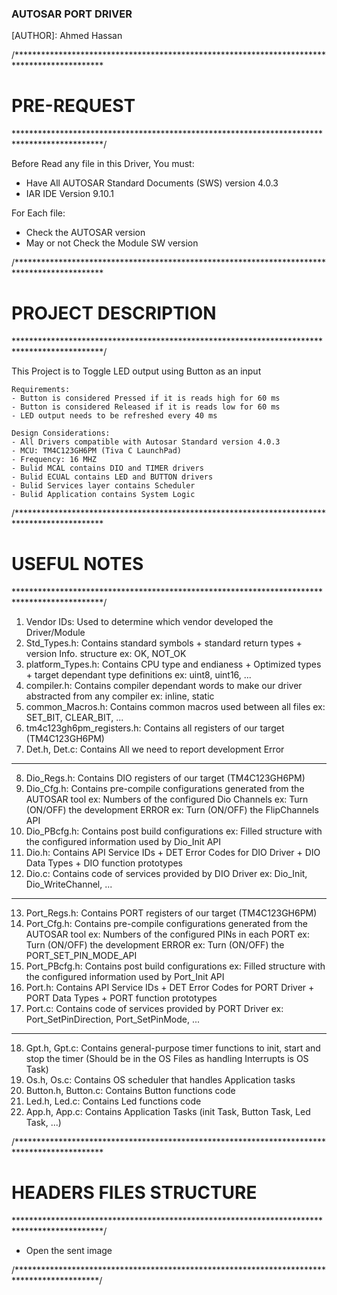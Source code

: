 ### AUTOSAR PORT DRIVER                                     

 
  [AUTHOR]: Ahmed Hassan
 
/********************************************************************************************
 #                            			PRE-REQUEST                                         
 ********************************************************************************************/
 
Before Read any file in this Driver, You must:
- Have All AUTOSAR Standard Documents (SWS) version 4.0.3
- IAR IDE Version 9.10.1

For Each file:
- Check the AUTOSAR version
- May or not Check the Module SW version 

/********************************************************************************************
 #                              	PROJECT DESCRIPTION                                     
 ********************************************************************************************/
 
This Project is to Toggle LED output using Button as an input
                  
    Requirements:
	- Button is considered Pressed if it is reads high for 60 ms
    - Button is considered Released if it is reads low for 60 ms
    - LED output needs to be refreshed every 40 ms
				 
    Design Considerations:
	- All Drivers compatible with Autosar Standard version 4.0.3
	- MCU: TM4C123GH6PM (Tiva C LaunchPad)
	- Frequency: 16 MHZ
    - Bulid MCAL contains DIO and TIMER drivers
    - Bulid ECUAL contains LED and BUTTON drivers
    - Bulid Services layer contains Scheduler
    - Bulid Application contains System Logic

/********************************************************************************************
 #                            		 	 USEFUL NOTES                                       
 ********************************************************************************************/

1. Vendor IDs: Used to determine which vendor developed the Driver/Module
2. Std_Types.h: Contains standard symbols + standard return types + version Info. structure
				ex: OK, NOT_OK			
3. platform_Types.h: Contains CPU type and endianess + Optimized types + target dependant 
					 type definitions  ex: uint8, uint16, ...							 
4. compiler.h: Contains compiler dependant words to make our driver abstracted from any compiler
			   ex: inline, static			   
5. common_Macros.h: Contains common macros used between all files ex: SET_BIT, CLEAR_BIT, ...
6. tm4c123gh6pm_registers.h: Contains all registers of our target (TM4C123GH6PM)
7. Det.h, Det.c: Contains All we need to report development Error 

---------------------------------------------------------------------------------------------

8. Dio_Regs.h: Contains DIO registers of our target (TM4C123GH6PM)
9. Dio_Cfg.h: Contains pre-compile configurations generated from the AUTOSAR tool
			  ex: Numbers of the configured Dio Channels
			  ex: Turn (ON/OFF) the development ERROR
			  ex: Turn (ON/OFF) the FlipChannels API 			  
10. Dio_PBcfg.h: Contains post build configurations 
				ex: Filled structure with the configured information used by Dio_Init API				
11. Dio.h: Contains API Service IDs + DET Error Codes for DIO Driver + DIO Data Types +
		   DIO function prototypes		   
12. Dio.c: Contains code of services provided by DIO Driver
		   ex: Dio_Init, Dio_WriteChannel, ...

---------------------------------------------------------------------------------------------

13. Port_Regs.h: Contains PORT registers of our target (TM4C123GH6PM)	
14. Port_Cfg.h: Contains pre-compile configurations generated from the AUTOSAR tool
			    ex: Numbers of the configured PINs in each PORT
			    ex: Turn (ON/OFF) the development ERROR
			    ex: Turn (ON/OFF) the PORT_SET_PIN_MODE_API 			  
15. Port_PBcfg.h: Contains post build configurations 
				  ex: Filled structure with the configured information used by Port_Init API		
16. Port.h: Contains API Service IDs + DET Error Codes for PORT Driver + PORT Data Types +
		    PORT function prototypes	   
17. Port.c: Contains code of services provided by PORT Driver
		    ex: Port_SetPinDirection, Port_SetPinMode, ...
		   
---------------------------------------------------------------------------------------------	

18. Gpt.h, Gpt.c: Contains general-purpose timer functions to init, start and stop the timer
				  (Should be in the OS Files as handling Interrupts is OS Task)
19. Os.h, Os.c: Contains OS scheduler that handles Application tasks
20. Button.h, Button.c: Contains Button functions code
21. Led.h, Led.c: Contains Led functions code
22. App.h, App.c: Contains Application Tasks (init Task, Button Task, Led Task, ...)

/********************************************************************************************
 #                         		HEADERS  FILES STRUCTURE                                 
 ********************************************************************************************/

- Open the sent image
		
 /*******************************************************************************************/	  
